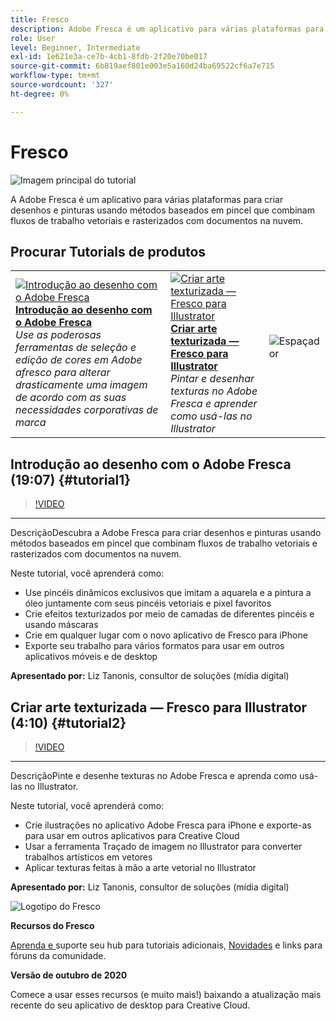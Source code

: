 ```yaml
---
title: Fresco
description: Adobe Fresca é um aplicativo para várias plataformas para criar desenhos e pinturas usando métodos baseados em pincel que combinam fluxos de trabalho vetoriais e rasterizados com documentos na nuvem
role: User
level: Beginner, Intermediate
exl-id: 1e621e3a-ce7b-4cb1-8fdb-2f20e70be017
source-git-commit: 6b819aef801e003e5a160d24ba69522cf6a7e715
workflow-type: tm+mt
source-wordcount: '327'
ht-degree: 0%

---
```


# Fresco

![Imagem principal do tutorial](../assets/Fresco.jpg)

A Adobe Fresca é um aplicativo para várias plataformas para criar desenhos e pinturas usando métodos baseados em pincel que combinam fluxos de trabalho vetoriais e rasterizados com documentos na nuvem.

## Procurar Tutorials de produtos

<table style="table-layout:fixed">
<tr>
 <td>
   <a href="fresco.md#tutorial1">
      <img alt="Introdução ao desenho com o Adobe Fresca" src="../assets/fresco_drawingPaintingIntro_tanonis_thumbnail.jpg" />
   </a>
    <div>
   <a href="fresco.md#tutorial1"><strong>Introdução ao desenho com o Adobe Fresca</strong></a>
    </div>
    <em>Use as poderosas ferramentas de seleção e edição de cores em Adobe afresco para alterar drasticamente uma imagem de acordo com as suas necessidades corporativas de marca</em>
    <br>
  </td>
  <td>
   <a href="fresco.md#tutorial2">
      <img alt="Criar arte texturizada — Fresco para Illustrator" src="../assets/fresco_textureToVector_tanonis_thumbnail.jpg" />
   </a>
    <div>
   <a href="fresco.md#tutorial2"><strong>Criar arte texturizada — Fresco para Illustrator</strong></a>
    </div>
    <em>Pintar e desenhar texturas no Adobe Fresca e aprender como usá-las no Illustrator</em>
    <br>
  </td>
  <td>
    <img alt="Espaçador" src="../assets/Whitespacer.png" />
    <div>
    <br>
  </td>
</tr>
</table>

## Introdução ao desenho com o Adobe Fresca (19:07) {#tutorial1}

>[!VIDEO](https://video.tv.adobe.com/v/326946?hidetitle=true)

****
DescriçãoDescubra a Adobe Fresca para criar desenhos e pinturas usando métodos baseados em pincel que combinam fluxos de trabalho vetoriais e rasterizados com documentos na nuvem.

Neste tutorial, você aprenderá como:
* Use pincéis dinâmicos exclusivos que imitam a aquarela e a pintura a óleo juntamente com seus pincéis vetoriais e pixel favoritos
* Crie efeitos texturizados por meio de camadas de diferentes pincéis e usando máscaras
* Crie em qualquer lugar com o novo aplicativo de Fresco para iPhone
* Exporte seu trabalho para vários formatos para usar em outros aplicativos móveis e de desktop

**Apresentado por:**
Liz Tanonis, consultor de soluções (mídia digital)

## Criar arte texturizada — Fresco para Illustrator (4:10) {#tutorial2}

>[!VIDEO](https://video.tv.adobe.com/v/326947?hidetitle=true)

****
DescriçãoPinte e desenhe texturas no Adobe Fresca e aprenda como usá-las no Illustrator.

Neste tutorial, você aprenderá como:
* Crie ilustrações no aplicativo Adobe Fresca para iPhone e exporte-as para usar em outros aplicativos para Creative Cloud
* Usar a ferramenta Traçado de imagem no Illustrator para converter trabalhos artísticos em vetores
* Aplicar texturas feitas à mão a arte vetorial no Illustrator

**Apresentado por:**
Liz Tanonis, consultor de soluções (mídia digital)

![Logotipo do Fresco](../assets/fr_appicon_96.png)

**Recursos do Fresco**

[Aprenda e ](https://helpx.adobe.com/support/adobe-fresco.html) suporte seu hub para tutoriais adicionais,  [Novidades](https://helpx.adobe.com/fresco/using/whats-new.html) e links para fóruns da comunidade.

**Versão de outubro de 2020**

Comece a usar esses recursos (e muito mais!) baixando a atualização mais recente do seu aplicativo de desktop para Creative Cloud.
